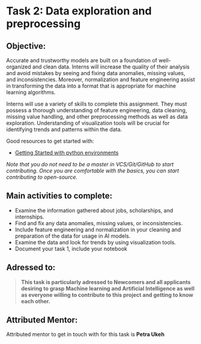 # Task 2: Data exploration and preprocessing
## Objective:  
Accurate and trustworthy models are built on a foundation of well-organized and clean data. Interns will increase the quality of their analysis and avoid mistakes by seeing and fixing data anomalies, missing values, and inconsistencies. 
Moreover, normalization and feature engineering assist in transforming the data into a format that is appropriate for machine learning algorithms.

Interns will use a variety of skills to complete this assignment. They must possess a thorough understanding of feature engineering, data cleaning, missing value handling, and other preprocessing methods as well as data exploration. Understanding of visualization tools will be crucial for identifying trends and patterns within the data. 

Good resources to get started with:
- [Getting Started with python environments](https://medium.com/analytics-vidhya/getting-started-with-python-anaconda-google-colab-and-virtual-environments-1ce8fc3286f9)

_Note that you do not need to be a master in VCS/Git/GitHub to start contributing. 
Once you are comfortable with the basics, you can start contributing to open-source._

## Main activities to complete: 
- Examine the information gathered about jobs, scholarships, and internships.
- Find and fix any data anomalies, missing values, or inconsistencies.
- Include feature engineering and normalization in your cleaning and preparation of the data for usage in AI models.
- Examine the data and look for trends by using visualization tools.
- Document your task 1, include your notebook

## Adressed to:
>**This task is particularly adressed to Newcomers and all applicants desiring to grasp Machine learning and Artificial Intelligence as well as everyone willing to contribute to this project and getting to know each other.**

## Attributed Mentor:
Attributed mentor to get in touch with for this task is **Petra Ukeh**


